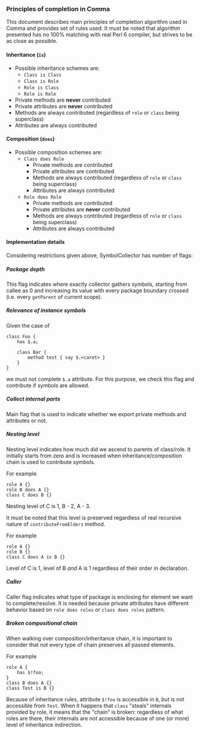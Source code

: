 ### Principles of completion in Comma

This document describes main principles of completion algorithm used in Comma
and provides set of rules used. It must be noted that algorithm presented
has no 100% matching with real Perl 6 compiler, but strives to be as close as
possible.

#### Inheritance (`is`)

* Possible inheritance schemes are:
  * `Class is Class`
  * `Class is Role`
  * `Role is Class`
  * `Role is Role`
* Private methods are **never** contributed
* Private attributes are **never** contributed
* Methods are always contributed (regardless of `role` or `class` being superclass)
* Attributes are always contributed

#### Composition (`does`)

* Possible composition schemes are:
  * `Class does Role`
    * Private methods are contributed
    * Private attributes are contributed
    * Methods are always contributed (regardless of `role` or `class` being superclass)
    * Attributes are always contributed
  * `Role does Role`
    * Private methods are contributed
    * Private attributes are **never** contributed
    * Methods are always contributed (regardless of `role` or `class` being superclass)
    * Attributes are always contributed

#### Implementation details

Considering restrictions given above, SymbolCollector has number of flags:

##### Package depth

This flag indicates where exactly collector gathers symbols, starting from callee as 0
and increasing its value with every package boundary crossed (i.e. every `getParent` of current scope).

##### Relevance of instance symbols

Given the case of

    class Foo {
        has $.a;

        class Bar {
            method test { say $.<caret> }
        }
    }

we must not complete `$.a` attribute. For this purpose, we check this flag and contribute if
symbols are allowed.

##### Collect internal parts

Main flag that is used to indicate whether we export private methods and attributes or not.

##### Nesting level

Nesting level indicates how much did we ascend to parents of class/role. It initially starts from zero
and is increased when inheritance/composition chain is used to contribute symbols.

For example

    role A {}
    role B does A {}
    class C does B {}

Nesting level of C is 1, B - 2, A - 3.

It must be noted that this level is preserved regardless of real recursive nature of
`contributeFromElders` method.

For example

    role A {}
    role B {}
    class C does A is B {}

Level of C is 1, level of B *and* A is 1 regardless of their order in declaration.

##### Caller

Caller flag indicates what type of package is enclosing for element we want to complete/resolve.
It is needed because private attributes have different behavior based on `role does roles` or `class does roles` pattern.

##### Broken compositional chain

When walking over composition/inheritance chain, it is important to consider that not
every type of chain preserves all passed elements.

For example

    role A {
        has $!foo;
    }
    class B does A {}
    class Test is B {}

Because of inheritance rules, attribute `$!foo` is accessible in `B`, *but*
is not accessible from `Test`. When it happens that `class` "steals" internals provided
by role, it means that the "chain" is broken: regardless of what roles are there,
their internals are not accessible because of one (or more) level of inheritance indirection.
